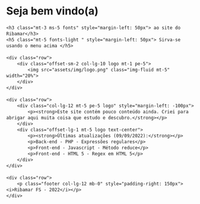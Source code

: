 <div class="container">
    <h1 class="display-6 fonts"> Seja bem vindo(a)</h1>

    <h3 class="mt-3 ms-5 fonts" style="margin-left: 50px"> ao site do Ribamar</h3>
    <h5 class="mt-5 fonts-light " style="margin-left: 50px"> Sirva-se usando o menu acima </h5>

    <div class="row">
        <div class="offset-sm-2 col-lg-10 logo mt-1 pe-5">
            <img src="assets/img/logo.png" class="img-fluid mt-5" width="20%">
        </div>
    </div>

    <div class="row">
        <div class="col-lg-12 mt-5 pe-5 logo" style="margin-left: -100px">
            <p><strong>Este site contém pouco conteúdo ainda. Criei para abrigar aqui muita coisa que estudo e descubro.</strong></p>
        </div>
        <div class="offset-lg-1 mt-5 logo text-center">
            <p><strong>Últimas atualizações (09/09/2022):</strong></p>
            <p>Back-end - PHP - Expressões regulares</p>
            <p>Front-end - Javascript - Método reduce</p>
            <p>Front-end - HTML 5 - Regex em HTML 5</p>
        </div>
    </div>

    <div class="row">
        <p class="footer col-lg-12 mb-0" style="padding-right: 150px"><i>Ribamar FS - 2022</i></p>
    </div>
</div>


